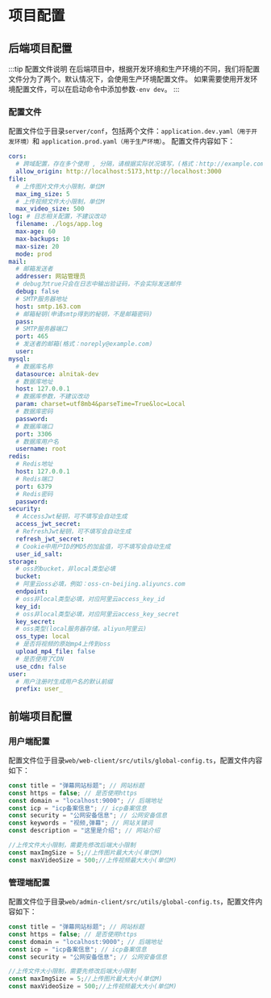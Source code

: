 # 项目配置

## 后端项目配置
:::tip 配置文件说明
在后端项目中，根据开发环境和生产环境的不同，我们将配置文件分为了两个。默认情况下，会使用生产环境配置文件。
如果需要使用开发环境配置文件，可以在启动命令中添加参数`-env dev`。
:::
### 配置文件
配置文件位于目录`server/conf`，包括两个文件：`application.dev.yaml（用于开发环境）`和 `application.prod.yaml（用于生产环境）`。
配置文件内容如下：
```yaml
cors:
  # 跨域配置，存在多个使用 , 分隔，请根据实际状况填写，(格式：http://example.com)
  allow_origin: http://localhost:5173,http://localhost:3000
file:
  # 上传图片文件大小限制，单位M
  max_img_size: 5
  # 上传视频文件大小限制，单位M
  max_video_size: 500
log: # 日志相关配置，不建议改动
  filename: ./logs/app.log
  max-age: 60
  max-backups: 10
  max-size: 20
  mode: prod
mail:
  # 邮箱发送者
  addresser: 网站管理员
  # debug为true只会在日志中输出验证码，不会实际发送邮件
  debug: false
  # SMTP服务器地址
  host: smtp.163.com
  # 邮箱秘钥(申请smtp得到的秘钥，不是邮箱密码)
  pass: 
  # SMTP服务器端口
  port: 465
  # 发送者的邮箱(格式：noreply@example.com)
  user: 
mysql:
  # 数据库名称
  datasource: alnitak-dev
  # 数据库地址
  host: 127.0.0.1
  # 数据库参数，不建议改动
  param: charset=utf8mb4&parseTime=True&loc=Local
  # 数据库密码
  password: 
  # 数据库端口
  port: 3306
  # 数据库用户名
  username: root
redis:
  # Redis地址
  host: 127.0.0.1
  # Redis端口
  port: 6379
  # Redis密码
  password: 
security:
  # AccessJwt秘钥，可不填写会自动生成
  access_jwt_secret: 
  # RefreshJwt秘钥，可不填写会自动生成
  refresh_jwt_secret: 
  # Cookie中用户ID的MD5的加盐值，可不填写会自动生成
  user_id_salt: 
storage:
  # oss的bucket，非local类型必填
  bucket: 
  # 阿里云oss必填，例如：oss-cn-beijing.aliyuncs.com
  endpoint: 
  # oss非local类型必填，对应阿里云access_key_id
  key_id: 
  # oss非local类型必填，对应阿里云access_key_secret
  key_secret: 
  # oss类型(local服务器存储，aliyun阿里云)
  oss_type: local
  # 是否将视频的原始mp4上传到oss
  upload_mp4_file: false
  # 是否使用了CDN
  use_cdn: false
user:
  # 用户注册时生成用户名的默认前缀
  prefix: user_

```

## 前端项目配置

### 用户端配置
配置文件位于目录`web/web-client/src/utils/global-config.ts`，配置文件内容如下：
```js
const title = "弹幕网站标题"; // 网站标题
const https = false; // 是否使用https
const domain = "localhost:9000"; // 后端地址
const icp = "icp备案信息"; // icp备案信息
const security = "公网安备信息"; // 公网安备信息
const keywords = "视频,弹幕"; // 网站关键词
const description = "这里是介绍"; // 网站介绍

//上传文件大小限制，需要先修改后端大小限制
const maxImgSize = 5;//上传图片最大大小(单位M)
const maxVideoSize = 500;//上传视频最大大小(单位M)
```

### 管理端配置
配置文件位于目录`web/admin-client/src/utils/global-config.ts`，配置文件内容如下：
```js
const title = "弹幕网站标题"; // 网站标题
const https = false; // 是否使用https
const domain = "localhost:9000"; // 后端地址
const icp = "icp备案信息"; // icp备案信息
const security = "公网安备信息"; // 公网安备信息

//上传文件大小限制，需要先修改后端大小限制
const maxImgSize = 5;//上传图片最大大小(单位M)
const maxVideoSize = 500;//上传视频最大大小(单位M)
```